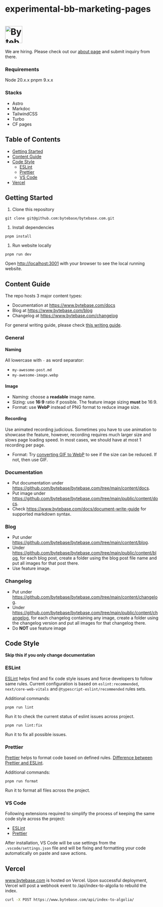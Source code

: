 # experimental-bb-marketing-pages

# <a href="https://www.bytebase.com"><img alt="Bytebase" src="https://raw.githubusercontent.com/bytebase/bytebase.com/main/public/images/logo.svg" height="56px" /></a>

We are hiring. Please check out our [about page](https://www.bytebase.com/about) and submit inquiry from there.

### Requirements
Node 20.x.x
pnpm 9.x.x

### Stacks
- Astro
- Markdoc
- TailwindCSS
- Turbo
- CF pages

## Table of Contents

- [Getting Started](#getting-started)
- [Content Guide](#content-guide)
- [Code Style](#code-style)
  - [ESLint](#eslint)
  - [Prettier](#prettier)
  - [VS Code](#vs-code)
- [Vercel](#vercel)

## Getting Started

1. Clone this repository

```text
git clone git@github.com:bytebase/bytebase.com.git
```

1. Install dependencies

```text
pnpm install
```

1. Run website locally

```text
pnpm run dev
```

Open [http://localhost:3001](http://localhost:3001) with your browser to see the local running website.

## Content Guide

The repo hosts 3 major content types:

- Documentation at https://www.bytebase.com/docs
- Blog at https://www.bytebase.com/blog
- Changelog at https://www.bytebase.com/changelog

For general writing guide, please check [this writing guide](https://github.com/bytebase/bytebase/blob/main/docs/writing-guide.md).

### General

#### Naming

All lowercase with `-` as word separator:

- `my-awesome-post.md`
- `my-awesome-image.webp`

#### Image

- Naming: choose a **readable** image name.
- Sizing: use **16:9** ratio if possible. The feature image sizing **must** be 16:9.
- Format: use **WebP** instead of PNG format to reduce image size.

#### Recording

Use animated recording judicious. Sometimes you have to use animation to showcase the feature, however, recording requires much larger size and slows page loading speed. In most cases, we should have at most 1 recording per page.

- Format: Try [converting GIF to WebP](https://ezgif.com/gif-to-webp/) to see if the size can be reduced. If not, then use GIF.

### Documentation

- Put documentation under https://github.com/bytebase/bytebase.com/tree/main/content/docs.
- Put image under https://github.com/bytebase/bytebase.com/tree/main/public/content/docs.
- Check https://www.bytebase.com/docs/document-write-guide for supported markdown syntax.

### Blog

- Put under https://github.com/bytebase/bytebase.com/tree/main/content/blog.
- Under https://github.com/bytebase/bytebase.com/tree/main/public/content/blog, for each blog post, create a folder using the blog post file name and put all images for that post there.
- Use feature image.

### Changelog

- Put under https://github.com/bytebase/bytebase.com/tree/main/content/changelog.
- Under https://github.com/bytebase/bytebase.com/tree/main/public/content/changelog, for each changelog containing any image, create a folder using the changelog version and put all images for that changelog there.
- Do **NOT** use feature image

## Code Style

**Skip this if you only change documentation**

### ESLint

[ESLint](https://eslint.org/) helps find and fix code style issues and force developers to follow same rules. Current configuration is based on `eslint:recommended`, `next/core-web-vitals` and `@typescript-eslint/recommended` rules sets.

Additional commands:

```text
pnpm run lint
```

Run it to check the current status of eslint issues across project.

```text
pnpm run lint:fix
```

Run it to fix all possible issues.

### Prettier

[Prettier](https://prettier.io/) helps to format code based on defined rules. [Difference between Prettier and ESLint](https://prettier.io/docs/en/comparison.html).

Additional commands:

```text
pnpm run format
```

Run it to format all files across the project.

### VS Code

Following extensions required to simplify the process of keeping the same code style across the project:

- [ESLint](https://marketplace.visualstudio.com/items?itemName=dbaeumer.vscode-eslint)
- [Prettier](https://marketplace.visualstudio.com/items?itemName=esbenp.prettier-vscode)

After installation, VS Code will be use settings from the `.vscode/settings.json` file and will be fixing and formatting your code automatically on paste and save actions.

## Vercel

www.bytebase.com is hosted on Vercel. Upon successful deployment, Vercel will post a webhook event to /api/index-to-algolia to rebuild the index.

```bash
curl -X POST https://www.bytebase.com/api/index-to-algolia/
```
